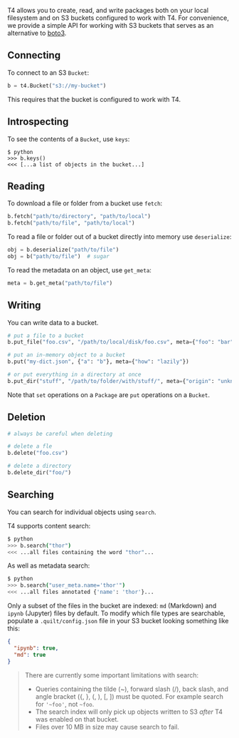 T4 allows you to create, read, and write packages both on your local filesystem and on S3 buckets configured to work with T4. For convenience, we provide a simple API for working with S3 buckets that serves as an alternative to [boto3](https://boto3.amazonaws.com/v1/documentation/api/latest/index.html).


## Connecting
To connect to an S3 `Bucket`:

```python
b = t4.Bucket("s3://my-bucket")
```

This requires that the bucket is configured to work with T4.


## Introspecting
To see the contents of a `Bucket`, use `keys`:

```
$ python
>>> b.keys()
<<< [...a list of objects in the bucket...]
```


## Reading
To download a file or folder from a bucket use `fetch`:

```python
b.fetch("path/to/directory", "path/to/local")
b.fetch("path/to/file", "path/to/local")
```

To read a file or folder out of a bucket directly into memory use `deserialize`:

```python
obj = b.deserialize("path/to/file")
obj = b("path/to/file")  # sugar
```

To read the metadata on an object, use `get_meta`:

```python
meta = b.get_meta("path/to/file")
```


## Writing
You can write data to a bucket.

```python
# put a file to a bucket
b.put_file("foo.csv", "/path/to/local/disk/foo.csv", meta={"foo": "bar"})

# put an in-memory object to a bucket
b.put("my-dict.json", {"a": "b"}, meta={"how": "lazily"})

# or put everything in a directory at once
b.put_dir("stuff", "/path/to/folder/with/stuff/", meta={"origin": "unknown"})
```

Note that `set` operations on a `Package` are `put` operations on a `Bucket`.


## Deletion
```python
# always be careful when deleting

# delete a fle
b.delete("foo.csv")

# delete a directory
b.delete_dir("foo/")
```


## Searching
You can search for individual objects using `search`.

T4 supports content search:

```bash
$ python
>>> b.search("thor")
<<< ...all files containing the word "thor"...
```

As well as metadata search:

```bash
$ python
>>> b.search("user_meta.name='thor'")
<<< ...all files annotated {'name': 'thor'}...
```

Only a subset of the files in the bucket are indexed: `md` (Markdown) and `ipynb` (Jupyter) files by default. To modify which file types are searchable, populate a `.quilt/config.json` file in your S3 bucket looking something like this:

```json
{
  "ipynb": true,
  "md": true
}
```

> There are currently some important limitations with search:
> * Queries containing the tilde (~), forward slash (/), back slash, and angle bracket ({, }, (, ), [, ]) must be quoted. For example search for `'~foo'`, not `~foo`.
> * The search index will only pick up objects written to S3 _after_ T4 was enabled on that bucket.
> * Files over 10 MB in size may cause search to fail.
